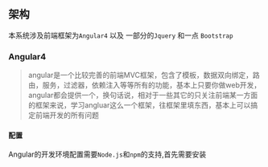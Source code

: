 ## 架构

本系统涉及前端框架为`Angular4` 以及 一部分的`Jquery` 和一点 `Bootstrap`

### Angular4

> angular是一个比较完善的前端MVC框架，包含了模板，数据双向绑定，路由，服务，过滤器，依赖注入等等所有的功能，基本上只要你做web开发，angular都会提供一个，换句话说，相对于一些其它的只关注前端某一方面的框架来说，学习angluar这么一个框架，往框架里填东西，基本上可以搞定前端开发的所有问题

#### 配置

Angular的开发环境配置需要`Node.js`和`npm`的支持,首先需要安装

